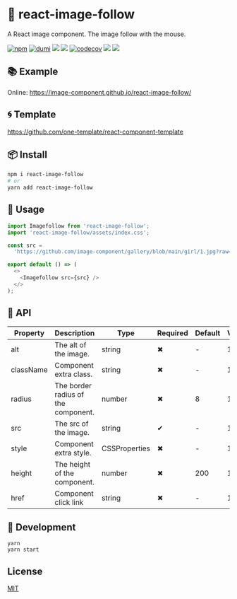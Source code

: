 # 🌈 react-image-follow

A React image component. The image follow with the mouse.

[![npm](https://img.shields.io/npm/v/react-image-follow?style=flat-square&color=orange)](https://www.npmjs.com/package/react-image-follow) [![dumi](https://img.shields.io/badge/docs%20by-dumi-blue?style=flat-square)](https://github.com/umijs/dumi) ![](https://github.com/image-component/react-image-follow/workflows/ci/badge.svg) ![](https://img.shields.io/github/last-commit/image-component/react-image-follow/main?color=%23722ed1&style=flat-square) [![codecov](https://codecov.io/gh/image-component/react-image-follow/branch/main/graph/badge.svg?token=PYD7S8BHOB)](https://codecov.io/gh/image-component/react-image-follow) ![](https://img.shields.io/npm/dt/react-image-follow?color=%23eb2f96&style=flat-square) ![](https://img.shields.io/npm/l/react-image-follow?style=flat-square&color=red)

## 📚 Example

Online: https://image-component.github.io/react-image-follow/

## 🌀 Template

https://github.com/one-template/react-component-template

## 📦 Install

```bash
npm i react-image-follow
# or
yarn add react-image-follow
```

## 🎉 Usage

```js
import Imagefollow from 'react-image-follow';
import 'react-image-follow/assets/index.css';

const src =
  'https://github.com/image-component/gallery/blob/main/girl/1.jpg?raw=true';

export default () => (
  <>
    <Imagefollow src={src} />
  </>
);
```

## 📔 API

| Property  | Description                         | Type          | Required | Default | Version |
| --------- | ----------------------------------- | ------------- | -------- | ------- | ------- |
| alt       | The alt of the image.               | string        | ✖        | -       | 1.0.0   |
| className | Component extra class.              | string        | ✖        | -       | 1.0.0   |
| radius    | The border radius of the component. | number        | ✖        | 8       | 1.0.0   |
| src       | The src of the image.               | string        | ✔        | -       | 1.0.0   |
| style     | Component extra style.              | CSSProperties | ✖        | -       | 1.0.0   |
| height    | The height of the component.        | number        | ✖        | 200     | 1.0.0   |
| href      | Component click link                | string        | ✖        | -       | 1.0.0   |

## 🔨 Development

```
yarn
yarn start
```

## License

[MIT](https://github.com/image-component/react-image-follow/blob/main/LICENSE)

